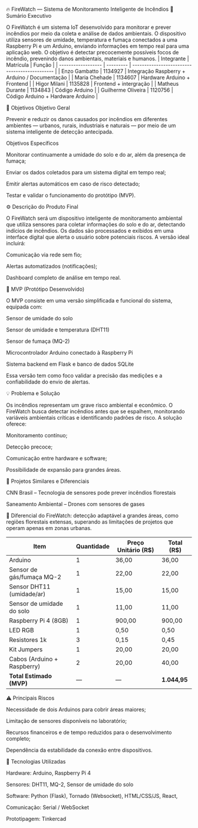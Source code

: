 🔥 FireWatch — Sistema de Monitoramento Inteligente de Incêndios
📘 Sumário Executivo

O FireWatch é um sistema IoT desenvolvido para monitorar e prever incêndios por meio da coleta e análise de dados ambientais. O dispositivo utiliza sensores de umidade, temperatura e fumaça conectados a uma Raspberry Pi e um Arduino, enviando informações em tempo real para uma aplicação web. O objetivo é detectar precocemente possíveis focos de incêndio, prevenindo danos ambientais, materiais e humanos.
| Integrante         | Matrícula | Função                                        |
| ------------------ | --------- | --------------------------------------------- |
| Enzo Gambatto      | 1134927   | Integração Raspberry + Arduino / Documentação |
| Maria Chehade      | 1134607   | Hardware Arduino + Frontend                   |
| Higor Milani       | 1135828   | Frontend + intergração                        |
| Matheus Durante    | 1134843   | Código Arduino                                |
| Guilherme Oliveira | 1120756   | Código Arduino  + Hardware Arduino            |

🎯 Objetivos
Objetivo Geral

Prevenir e reduzir os danos causados por incêndios em diferentes ambientes — urbanos, rurais, industriais e naturais — por meio de um sistema inteligente de detecção antecipada.

Objetivos Específicos

Monitorar continuamente a umidade do solo e do ar, além da presença de fumaça;

Enviar os dados coletados para um sistema digital em tempo real;

Emitir alertas automáticos em caso de risco detectado;

Testar e validar o funcionamento do protótipo (MVP).

⚙️ Descrição do Produto Final

O FireWatch será um dispositivo inteligente de monitoramento ambiental que utiliza sensores para coletar informações do solo e do ar, detectando indícios de incêndios. Os dados são processados e exibidos em uma interface digital que alerta o usuário sobre potenciais riscos.
A versão ideal incluirá:

Comunicação via rede sem fio;

Alertas automatizados (notificações);

Dashboard completo de análise em tempo real.

🧩 MVP (Protótipo Desenvolvido)

O MVP consiste em uma versão simplificada e funcional do sistema, equipada com:

Sensor de umidade do solo

Sensor de umidade e temperatura (DHT11)

Sensor de fumaça (MQ-2)

Microcontrolador Arduino conectado à Raspberry Pi

Sistema backend em Flask e banco de dados SQLite

Essa versão tem como foco validar a precisão das medições e a confiabilidade do envio de alertas.

💡 Problema e Solução

Os incêndios representam um grave risco ambiental e econômico. O FireWatch busca detectar incêndios antes que se espalhem, monitorando variáveis ambientais críticas e identificando padrões de risco.
A solução oferece:

Monitoramento contínuo;

Detecção precoce;

Comunicação entre hardware e software;

Possibilidade de expansão para grandes áreas.

🔗 Projetos Similares e Diferenciais

CNN Brasil – Tecnologia de sensores pode prever incêndios florestais

Saneamento Ambiental – Drones com sensores de gases

🔸 Diferencial do FireWatch: detecção adaptável a grandes áreas, como regiões florestais extensas, superando as limitações de projetos que operam apenas em zonas urbanas.

| Item                        | Quantidade | Preço Unitário (R$) | Total (R$)   |
| --------------------------- | ---------- | ------------------- | ------------ |
| Arduino                     | 1          | 36,00               | 36,00        |
| Sensor de gás/fumaça MQ-2   | 1          | 22,00               | 22,00        |
| Sensor DHT11 (umidade/ar)   | 1          | 15,00               | 15,00        |
| Sensor de umidade do solo   | 1          | 11,00               | 11,00        |
| Raspberry Pi 4 (8GB)        | 1          | 900,00              | 900,00       |
| LED RGB                     | 1          | 0,50                | 0,50         |
| Resistores 1k               | 3          | 0,15                | 0,45         |
| Kit Jumpers                 | 1          | 20,00               | 20,00        |
| Cabos (Arduino + Raspberry) | 2          | 20,00               | 40,00        |
| **Total Estimado (MVP)**    | —          | —                   | **1.044,95** |

⚠️ Principais Riscos

Necessidade de dois Arduinos para cobrir áreas maiores;

Limitação de sensores disponíveis no laboratório;

Recursos financeiros e de tempo reduzidos para o desenvolvimento completo;

Dependência da estabilidade da conexão entre dispositivos.

🧠 Tecnologias Utilizadas

Hardware: Arduino, Raspberry Pi 4

Sensores: DHT11, MQ-2, Sensor de umidade do solo

Software: Python (Flask), Tornado (Websocket), HTML/CSS/JS, React, 

Comunicação: Serial / WebSocket

Prototipagem: Tinkercad
